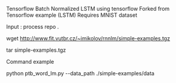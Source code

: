 Tensorflow Batch Normalized LSTM using tensorflow
Forked from Tensorflow example (LSTM)
Requires MNIST dataset

Input : process repo .

wget http://www.fit.vutbr.cz/~imikolov/rnnlm/simple-examples.tgz
 
tar simple-examples.tgz

Command example

python ptb_word_lm.py --data_path ./simple-examples/data
